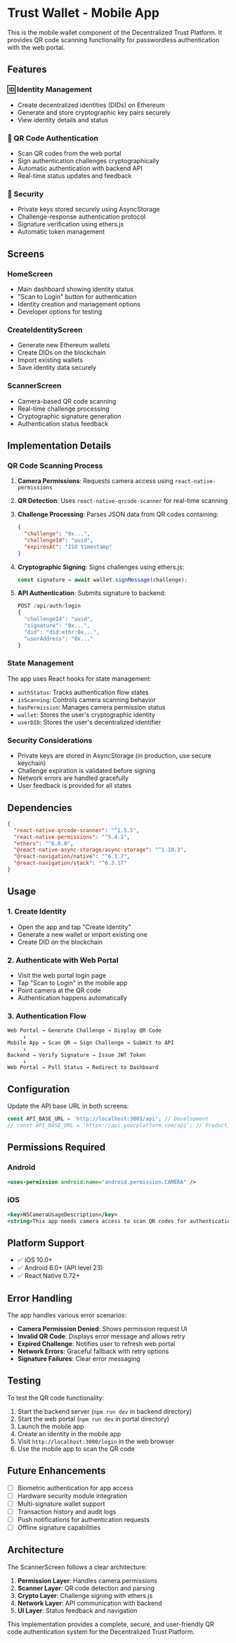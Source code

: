 # Trust Wallet - Mobile App

This is the mobile wallet component of the Decentralized Trust Platform. It provides QR code scanning functionality for passwordless authentication with the web portal.

## Features

### 🆔 Identity Management
- Create decentralized identities (DIDs) on Ethereum
- Generate and store cryptographic key pairs securely
- View identity details and status

### 📱 QR Code Authentication
- Scan QR codes from the web portal
- Sign authentication challenges cryptographically
- Automatic authentication with backend API
- Real-time status updates and feedback

### 🔐 Security
- Private keys stored securely using AsyncStorage
- Challenge-response authentication protocol
- Signature verification using ethers.js
- Automatic token management

## Screens

### HomeScreen
- Main dashboard showing identity status
- "Scan to Login" button for authentication
- Identity creation and management options
- Developer options for testing

### CreateIdentityScreen  
- Generate new Ethereum wallets
- Create DIDs on the blockchain
- Import existing wallets
- Save identity data securely

### ScannerScreen
- Camera-based QR code scanning
- Real-time challenge processing
- Cryptographic signature generation
- Authentication status feedback

## Implementation Details

### QR Code Scanning Process

1. **Camera Permissions**: Requests camera access using `react-native-permissions`
2. **QR Detection**: Uses `react-native-qrcode-scanner` for real-time scanning
3. **Challenge Processing**: Parses JSON data from QR codes containing:
   ```json
   {
     "challenge": "0x...",
     "challengeId": "uuid",
     "expiresAt": "ISO timestamp"
   }
   ```

4. **Cryptographic Signing**: Signs challenges using ethers.js:
   ```typescript
   const signature = await wallet.signMessage(challenge);
   ```

5. **API Authentication**: Submits signature to backend:
   ```typescript
   POST /api/auth/login
   {
     "challengeId": "uuid",
     "signature": "0x...",
     "did": "did:ethr:0x...",
     "userAddress": "0x..."
   }
   ```

### State Management

The app uses React hooks for state management:

- `authStatus`: Tracks authentication flow states
- `isScanning`: Controls camera scanning behavior  
- `hasPermission`: Manages camera permission status
- `wallet`: Stores the user's cryptographic identity
- `userDID`: Stores the user's decentralized identifier

### Security Considerations

- Private keys are stored in AsyncStorage (in production, use secure keychain)
- Challenge expiration is validated before signing
- Network errors are handled gracefully
- User feedback is provided for all states

## Dependencies

```json
{
  "react-native-qrcode-scanner": "^1.5.5",
  "react-native-permissions": "^5.4.1", 
  "ethers": "^6.0.0",
  "@react-native-async-storage/async-storage": "^1.19.3",
  "@react-navigation/native": "^6.1.7",
  "@react-navigation/stack": "^6.3.17"
}
```

## Usage

### 1. Create Identity
- Open the app and tap "Create Identity"
- Generate a new wallet or import existing one
- Create DID on the blockchain

### 2. Authenticate with Web Portal
- Visit the web portal login page
- Tap "Scan to Login" in the mobile app
- Point camera at the QR code
- Authentication happens automatically

### 3. Authentication Flow
```
Web Portal → Generate Challenge → Display QR Code
     ↓
Mobile App → Scan QR → Sign Challenge → Submit to API
     ↓  
Backend → Verify Signature → Issue JWT Token
     ↓
Web Portal → Poll Status → Redirect to Dashboard
```

## Configuration

Update the API base URL in both screens:

```typescript
const API_BASE_URL = 'http://localhost:3001/api'; // Development
// const API_BASE_URL = 'https://api.yourplatform.com/api'; // Production
```

## Permissions Required

### Android
```xml
<uses-permission android:name="android.permission.CAMERA" />
```

### iOS
```xml
<key>NSCameraUsageDescription</key>
<string>This app needs camera access to scan QR codes for authentication.</string>
```

## Platform Support

- ✅ iOS 10.0+
- ✅ Android 6.0+ (API level 23)
- ✅ React Native 0.72+

## Error Handling

The app handles various error scenarios:

- **Camera Permission Denied**: Shows permission request UI
- **Invalid QR Code**: Displays error message and allows retry
- **Expired Challenge**: Notifies user to refresh web portal
- **Network Errors**: Graceful fallback with retry options
- **Signature Failures**: Clear error messaging

## Testing

To test the QR code functionality:

1. Start the backend server (`npm run dev` in backend directory)
2. Start the web portal (`npm run dev` in portal directory) 
3. Launch the mobile app
4. Create an identity in the mobile app
5. Visit `http://localhost:3000/login` in the web browser
6. Use the mobile app to scan the QR code

## Future Enhancements

- [ ] Biometric authentication for app access
- [ ] Hardware security module integration
- [ ] Multi-signature wallet support
- [ ] Transaction history and audit logs
- [ ] Push notifications for authentication requests
- [ ] Offline signature capabilities

## Architecture

The ScannerScreen follows a clear architecture:

1. **Permission Layer**: Handles camera permissions
2. **Scanner Layer**: QR code detection and parsing
3. **Crypto Layer**: Challenge signing with ethers.js
4. **Network Layer**: API communication with backend
5. **UI Layer**: Status feedback and navigation

This implementation provides a complete, secure, and user-friendly QR code authentication system for the Decentralized Trust Platform.

